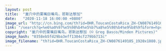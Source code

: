```yaml
---
layout: post
title:  "巢穴中的栗嘴巨嘴鸟，哥斯达黎加"
date:   "2020-11-18 16:00:00 +0800"
image_url: "http://cn.bing.com/th?id=OHR.ToucanCostaRica_ZH-CN0876149105_1920x1080.jpg&rf=LaDigue_1920x1080.jpg&pid=hp"
link: "/search?q=%e6%a0%97%e5%98%b4%e5%b7%a8%e5%98%b4%e9%b8%9f&form=hpcapt&mkt=zh-cn"
copyright: "巢穴中的栗嘴巨嘴鸟，哥斯达黎加 (© Greg Basco/Minden Pictures)"
image_hash: "0358eb5fd29ba3eff1304cf279bb713c"
image_filename: "th?id=OHR.ToucanCostaRica_ZH-CN0876149105_1920x1080.jpg&rf=LaDigue_1920x1080.jpg&pid=hp"
---
```

